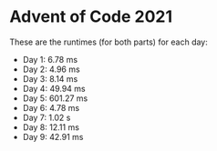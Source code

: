 # Advent of Code 2021

These are the runtimes (for both parts) for each day:
- Day  1:   6.78 ms
- Day  2:   4.96 ms
- Day  3:   8.14 ms
- Day  4:  49.94 ms
- Day  5: 601.27 ms
- Day  6:   4.78 ms
- Day  7:   1.02  s
- Day  8:  12.11 ms
- Day  9:  42.91 ms

